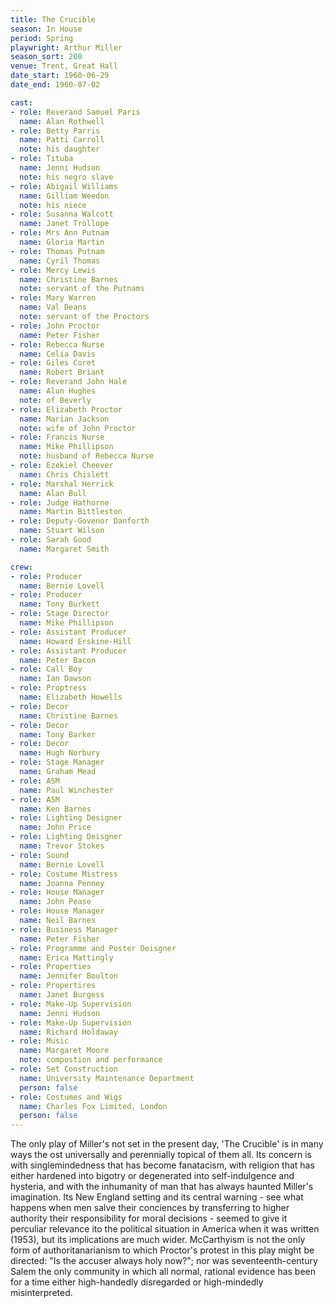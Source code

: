```yaml
---
title: The Crucible
season: In House
period: Spring
playwright: Arthur Miller 
season_sort: 200
venue: Trent, Great Hall
date_start: 1960-06-29
date_end: 1960-07-02

cast:
- role: Reverand Samuel Paris
  name: Alan Rothwell
- role: Betty Parris
  name: Patti Carroll
  note: his daughter
- role: Tituba
  name: Jenni Hudson
  note: his negro slave
- role: Abigail Williams
  name: Gilliam Weedon
  note: his niece
- role: Susanna Walcott
  name: Janet Trollope
- role: Mrs Ann Putnam
  name: Gloria Martin
- role: Thomas Putnam
  name: Cyril Thomas
- role: Mercy Lewis
  name: Christine Barnes
  note: servant of the Putnams
- role: Mary Warren
  name: Val Deans
  note: servant of the Proctors
- role: John Proctor
  name: Peter Fisher
- role: Rebecca Nurse
  name: Celia Davis
- role: Giles Coret
  name: Robert Briant
- role: Reverand John Hale
  name: Alun Hughes
  note: of Beverly
- role: Elizabeth Proctor
  name: Marian Jackson
  note: wife of John Proctor
- role: Francis Nurse
  name: Mike Phillipson
  note: husband of Rebecca Nurse
- role: Ezekiel Cheever
  name: Chris Chislett
- role: Marshal Herrick
  name: Alan Bull
- role: Judge Hathorne
  name: Martin Bittleston
- role: Deputy-Govenor Danforth
  name: Stuart Wilson
- role: Sarah Good
  name: Margaret Smith

crew:
- role: Producer
  name: Bernie Lovell
- role: Producer
  name: Tony Burkett
- role: Stage Director
  name: Mike Phillipson
- role: Assistant Producer
  name: Howard Erskine-Hill
- role: Assistant Producer
  name: Peter Bacon
- role: Call Boy
  name: Ian Dawson
- role: Proptress
  name: Elizabeth Howells
- role: Decor
  name: Christine Barnes
- role: Decor
  name: Tony Barker
- role: Decor
  name: Hugh Norbury
- role: Stage Manager
  name: Graham Mead
- role: ASM
  name: Paul Winchester
- role: ASM
  name: Ken Barnes
- role: Lighting Designer
  name: John Price
- role: Lighting Deisgner
  name: Trevor Stokes
- role: Sound
  name: Bernie Lovell
- role: Costume Mistress
  name: Joanna Penney
- role: House Manager
  name: John Pease
- role: House Manager
  name: Neil Barnes
- role: Business Manager
  name: Peter Fisher
- role: Programme and Poster Deisgner
  name: Erica Mattingly
- role: Properties
  name: Jennifer Boulton
- role: Propertires
  name: Janet Burgess
- role: Make-Up Supervision
  name: Jenni Hudson
- role: Make-Up Supervision
  name: Richard Holdaway
- role: Music
  name: Margaret Moore
  note: compostion and performance
- role: Set Construction
  name: University Maintenance Department
  person: false
- role: Costumes and Wigs
  name: Charles Fox Limited, London
  person: false
---
```


The only play of Miller's not set in the present day, 'The Crucible' is in many ways the ost universally and perennially topical of them all. Its concern is with singlemindedness that has become fanatacism, with religion that has either hardened into bigotry or degenerated into self-indulgence and hysteria, and with the inhumanity of man that has always haunted Miller's imagination. Its New England setting and its central warning - see what happens when men salve their conciences by transferring to higher authority their responsibility for moral decisions - seemed to give it perculiar relevance ito the political situation in America when it was written (1953), but its implications are much wider. McCarthyism is not the only form of authoritanarianism to which Proctor's protest in this play might be directed: "Is the accuser always holy now?"; nor was seventeenth-century Salem the only community in which all normal, rational evidence has been for a time either high-handedly disregarded or high-mindedly misinterpreted.